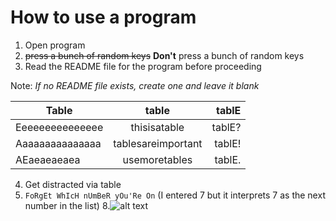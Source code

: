How to use a program
====================
1. Open program
2. ~~press a bunch of random keys~~ **Don't** press a bunch of random keys
3. Read the README file for the program before proceeding

Note: *If no README file exists, create one and leave it blank*

| Table         | table             | tablE |
| ------------- |:-----------------:| -----:|
|Eeeeeeeeeeeeeee|    thisisatable   | tablE?|
|Aaaaaaaaaaaaaaa| tablesareimportant| tablE!|
|AEaeaeaeaea    |   usemoretables   | tablE.|

4. Get distracted via table
7. `FoRgEt WhIcH nUmBeR yOu'Re On` (I entered 7 but it interprets 7 as the next number in the list)
8.![alt text](https://battlefieldhs.pwcs.edu/common/pages/GalleryPhoto.aspx?photoId=16929018&width=180&height=180 "hi")
